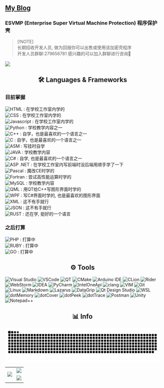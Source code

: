 ## [My Blog](https://issuimoo.com/)

### ESVMP (Enterprise Super Virtual Machine Protection) 程序保护壳
> [!NOTE]\
> 长期招收开发人员, 做为回报你可以出售或使用该加密壳程序 \
> 开发人员群聊:279656781 感兴趣的可以加入群聊进行咨询🥳

<img align="center" src="https://github.com/issuimo/issuimo/assets/102911714/2304d23e-6600-42f2-b202-eec67e2af043" />

<h2 align="center">🛠️ Languages & Frameworks</h2>

### 目前掌握
![HTML](https://img.shields.io/badge/html%20-%23E34F26.svg?&style=for-the-badge&logo=html5&logoColor=white) : 在学校工作室内学的 \
![CSS](https://img.shields.io/badge/css%20-%231572B6.svg?&style=for-the-badge&logo=css3&logoColor=white) : 在学校工作室内学的 \
![Javascript](https://img.shields.io/badge/-Javascript-ffb400?style=for-the-badge&logo=javascript&logoColor=ffff3f) : 在学校工作室内学的 \
![Python](https://img.shields.io/badge/python%20-%231572B6.svg?&style=for-the-badge&logo=python&logoColor=white) : 学校教学内容之一 \
![C++](https://img.shields.io/badge/c++%20-%2300599C.svg?&style=for-the-badge&logo=c%2B%2B&ogoColor=white) : 自学，也是最喜欢的一个语言之一 \
![C](https://img.shields.io/badge/C-%2300599C.svg?style=for-the-badge&logo=c&logoColor=white)  : 自学，也是最喜欢的一个语言之一 \
![ASM](https://img.shields.io/badge/ASM-%234F4F4F.svg?style=for-the-badge&logo=assemblyscript&logoColor=white) : 写挂时自学 \
![JAVA](https://img.shields.io/badge/java-%23FF5722.svg?style=for-the-badge&logo=java&logoColor=white) : 学校教学内容 \
![C#](https://img.shields.io/badge/C%23-%23239120.svg?style=for-the-badge&logo=c-sharp&logoColor=white) : 自学, 也是最喜欢的一个语言之一 \
![ASP .NET](https://img.shields.io/badge/ASP.NET-%234D8BBA.svg?style=for-the-badge&logo=.net&logoColor=white) : 在学校工作室内写前端时没后端用顺手学了一下 \
![Pascal](https://img.shields.io/badge/Pascal-%23005FBB.svg?style=for-the-badge&logo=pascal&logoColor=white) : 魔改CE时学的 \
![Fortran](https://img.shields.io/badge/Fortran-%234D8BBA.svg?style=for-the-badge&logo=fortran&logoColor=white) : 尝试高性能运算时学的 \
![MySQL](https://img.shields.io/badge/MySQL-%234479A1.svg?style=for-the-badge&logo=mysql&logoColor=white) : 学校教学内容 \
![QML](https://img.shields.io/badge/QML-%23F7DF1E.svg?style=for-the-badge&logo=qml&logoColor=black) : 用QT给C++写图形界面时学的 \
![WPF](https://img.shields.io/badge/WPF-%23000000.svg?style=for-the-badge&logo=.net&logoColor=white) : 写C#界面时学的, 也是最喜欢的图形界面 \
![XML](https://img.shields.io/badge/XML-%231572B6.svg?style=for-the-badge&logo=xml&logoColor=white) : 这不有手就行 \
![JSON](https://img.shields.io/badge/JSON-%23000000.svg?style=for-the-badge&logo=json&logoColor=white) : 这不有手就行 \
![RUST](https://img.shields.io/badge/rust-%23E34F26.svg?style=for-the-badge&logo=rust&logoColor=white) : 还在学, 挺好的一个语言
### 之后打算
![PHP](https://img.shields.io/badge/PHP-%231572B6.svg?style=for-the-badge&logo=php&logoColor=white) : 打算中 \
![RUBY](https://img.shields.io/badge/Ruby-%231.svg?style=for-the-badge&logo=ruby&logoColor=white) : 打算中 \
![GO](https://img.shields.io/badge/GO-%231572B6.svg?style=for-the-badge&logo=go&logoColor=white) : 打算中

<h2 align="center">⚙️ Tools</h2>

![Visual Studio](https://img.shields.io/badge/Visual%20Studio-%235C2D91.svg?style=for-the-badge&logo=visual-studio&logoColor=white)
![VSCode](https://img.shields.io/badge/-vs-00a8e8?style=for-the-badge&logo=visual-studio)
![QT](https://img.shields.io/badge/Qt-%2341CD52.svg?style=for-the-badge&logo=qt&logoColor=white)
![CMake](https://img.shields.io/badge/CMake-%2317BEBB.svg?style=for-the-badge&logo=cmake&logoColor=white)
![Arduino IDE](https://img.shields.io/badge/Arduino%20IDE-%2300979D.svg?style=for-the-badge&logo=arduino&logoColor=white)
![CLion](https://img.shields.io/badge/CLion-%230075A8.svg?style=for-the-badge&logo=clion&logoColor=white)
![Rider](https://img.shields.io/badge/Rider-%23000000.svg?style=for-the-badge&logo=rider&logoColor=white)
![WebStorm](https://img.shields.io/badge/WebStorm-%23000000.svg?style=for-the-badge&logo=webstorm&logoColor=white)
![IDEA](https://img.shields.io/badge/IDEA-%23000000.svg?style=for-the-badge&logo=intellij-idea&logoColor=white)
![PyCharm](https://img.shields.io/badge/PyCharm-%23000000.svg?style=for-the-badge&logo=pycharm&logoColor=white)
![IntelOneApi](https://img.shields.io/badge/IntelOneApi-%23005CDB.svg?style=for-the-badge&logo=intel&logoColor=white)
![clang](https://img.shields.io/badge/clang-%23FF6700.svg?style=for-the-badge&logo=llvm&logoColor=white)
![VIM](https://img.shields.io/badge/VIM-%2311AB00.svg?style=for-the-badge&logo=vim&logoColor=white)
![Git](https://img.shields.io/badge/git%20-%23F05033.svg?&style=for-the-badge&logo=git&logoColor=white)
![Linux](https://img.shields.io/badge/-linux-772953?style=for-the-badge&logo=linux)
![Markdown](https://img.shields.io/badge/markdown-%23000000.svg?&style=for-the-badge&logo=markdown&logoColor=white)
![Lazarus](https://img.shields.io/badge/Lazarus-%234D8BBA.svg?style=for-the-badge&logo=lazarus&logoColor=white)
![DataGrip](https://img.shields.io/badge/DataGrip-%23000000.svg?style=for-the-badge&logo=datagrip&logoColor=white)
![Qt Design Studio](https://img.shields.io/badge/Qt%20Design%20Studio-%23000000.svg?style=for-the-badge&logo=qt&logoColor=white)
![WSL](https://img.shields.io/badge/WSL-%231572B6.svg?style=for-the-badge&logo=windows&logoColor=white)
![dotMemory](https://img.shields.io/badge/dotMemory-%23323330.svg?style=for-the-badge&logo=jetbrains&logoColor=%23F7DF1E)
![dotCover](https://img.shields.io/badge/dotCover-%23000000.svg?style=for-the-badge&logo=jetbrains&logoColor=white)
![dotPeek](https://img.shields.io/badge/dotPeek-%23FF6600.svg?style=for-the-badge&logo=jetbrains&logoColor=white)
![dotTrace](https://img.shields.io/badge/dotTrace-%23805CFC.svg?style=for-the-badge&logo=jetbrains&logoColor=white)
![Postman](https://img.shields.io/badge/Postman-%23FF6C37.svg?style=for-the-badge&logo=postman&logoColor=white)
![Unity](https://img.shields.io/badge/Unity-%23000000.svg?style=for-the-badge&logo=unity&logoColor=white)
![Notepad++](https://img.shields.io/badge/Notepad%2B%2B-%23000000.svg?style=for-the-badge&logo=notepad%2B%2B&logoColor=white)

<h2 align="center">📊 Info</h2>

<div align="center">
 <img src="https://github.com/issuimo/issuimo/blob/output/github-contribution-grid-snake.svg" />
 <table>
   <tr>
     <td rowspan=2> <img src="https://github.com/issuimo/issuimo/blob/main/github-metrics.svg" /> </td>
     <td> 
	     <img src="https://github.com/issuimo/issuimo/blob/main/metrics.plugin.isocalendar.fullyear.svg" /> 
     </td>
   </tr>
	<tr>
		<td><img src="https://github.com/issuimo/issuimo/blob/main/metrics.plugin.languages.svg" /></td> 
	</tr>
 </table>
</div>
